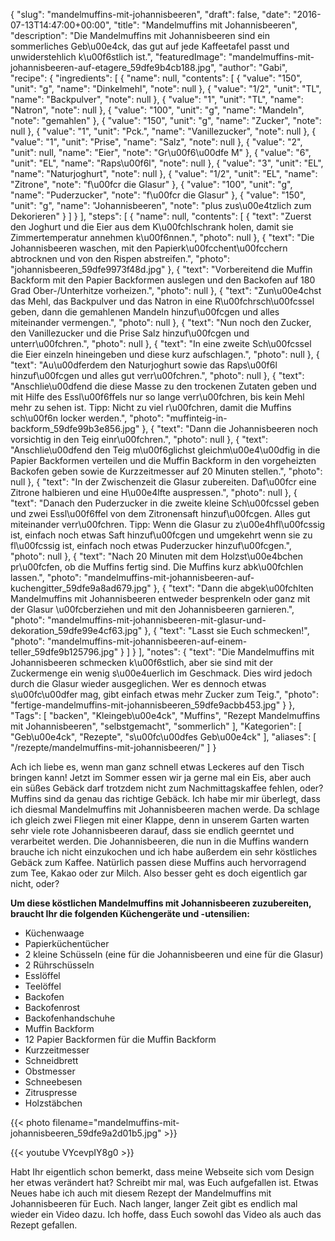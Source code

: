 {
    "slug": "mandelmuffins-mit-johannisbeeren",
    "draft": false,
    "date": "2016-07-13T14:47:00+00:00",
    "title": "Mandelmuffins mit Johannisbeeren",
    "description": "Die Mandelmuffins mit Johannisbeeren sind ein sommerliches Geb\u00e4ck, das gut auf jede Kaffeetafel passt und unwiderstehlich k\u00f6stlich ist.",
    "featuredImage": "mandelmuffins-mit-johannisbeeren-auf-etagere_59dfe9b4cb188.jpg",
    "author": "Gabi",
    "recipe": {
        "ingredients": [
            {
                "name": null,
                "contents": [
                    {
                        "value": "150",
                        "unit": "g",
                        "name": "Dinkelmehl",
                        "note": null
                    },
                    {
                        "value": "1\/2",
                        "unit": "TL",
                        "name": "Backpulver",
                        "note": null
                    },
                    {
                        "value": "1",
                        "unit": "TL",
                        "name": "Natron",
                        "note": null
                    },
                    {
                        "value": "100",
                        "unit": "g",
                        "name": "Mandeln",
                        "note": "gemahlen"
                    },
                    {
                        "value": "150",
                        "unit": "g",
                        "name": "Zucker",
                        "note": null
                    },
                    {
                        "value": "1",
                        "unit": "Pck.",
                        "name": "Vanillezucker",
                        "note": null
                    },
                    {
                        "value": "1",
                        "unit": "Prise",
                        "name": "Salz",
                        "note": null
                    },
                    {
                        "value": "2",
                        "unit": null,
                        "name": "Eier",
                        "note": "Gr\u00f6\u00dfe M"
                    },
                    {
                        "value": "6",
                        "unit": "EL",
                        "name": "Raps\u00f6l",
                        "note": null
                    },
                    {
                        "value": "3",
                        "unit": "EL",
                        "name": "Naturjoghurt",
                        "note": null
                    },
                    {
                        "value": "1\/2",
                        "unit": "EL",
                        "name": "Zitrone",
                        "note": "f\u00fcr die Glasur"
                    },
                    {
                        "value": "100",
                        "unit": "g",
                        "name": "Puderzucker",
                        "note": "f\u00fcr die Glasur"
                    },
                    {
                        "value": "150",
                        "unit": "g",
                        "name": "Johannisbeeren",
                        "note": "plus zus\u00e4tzlich zum Dekorieren"
                    }
                ]
            }
        ],
        "steps": [
            {
                "name": null,
                "contents": [
                    {
                        "text": "Zuerst den Joghurt und die Eier aus dem K\u00fchlschrank holen, damit sie Zimmertemperatur annehmen k\u00f6nnen.",
                        "photo": null
                    },
                    {
                        "text": "Die Johannisbeeren waschen, mit den Papierk\u00fcchent\u00fcchern abtrocknen und von den Rispen abstreifen.",
                        "photo": "johannisbeeren_59dfe9973f48d.jpg"
                    },
                    {
                        "text": "Vorbereitend die Muffin Backform mit den  Papier Backformen auslegen und den Backofen auf 180 Grad Ober-\/Unterhitze vorheizen.",
                        "photo": null
                    },
                    {
                        "text": "Zun\u00e4chst das Mehl, das Backpulver und das Natron in eine R\u00fchrsch\u00fcssel geben, dann die gemahlenen Mandeln hinzuf\u00fcgen und alles miteinander vermengen.",
                        "photo": null
                    },
                    {
                        "text": "Nun noch den Zucker, den Vanillezucker und die Prise Salz hinzuf\u00fcgen und unterr\u00fchren.",
                        "photo": null
                    },
                    {
                        "text": "In eine zweite Sch\u00fcssel die Eier einzeln hineingeben und diese kurz aufschlagen.",
                        "photo": null
                    },
                    {
                        "text": "Au\u00dferdem den Naturjoghurt sowie das Raps\u00f6l hinzuf\u00fcgen und alles gut verr\u00fchren.",
                        "photo": null
                    },
                    {
                        "text": "Anschlie\u00dfend die diese Masse zu den trockenen Zutaten geben und mit Hilfe des Essl\u00f6ffels nur so lange verr\u00fchren, bis kein Mehl mehr zu sehen ist. Tipp: Nicht zu viel r\u00fchren, damit die Muffins sch\u00f6n locker werden.",
                        "photo": "muffinteig-in-backform_59dfe99b3e856.jpg"
                    },
                    {
                        "text": "Dann die Johannisbeeren noch vorsichtig in den Teig einr\u00fchren.",
                        "photo": null
                    },
                    {
                        "text": "Anschlie\u00dfend den Teig m\u00f6glichst gleichm\u00e4\u00dfig in die Papier Backformen verteilen und die Muffin Backform in den vorgeheizten Backofen geben sowie de Kurzzeitmesser auf 20 Minuten stellen.",
                        "photo": null
                    },
                    {
                        "text": "In der Zwischenzeit die Glasur zubereiten. Daf\u00fcr eine Zitrone halbieren und eine H\u00e4lfte auspressen.",
                        "photo": null
                    },
                    {
                        "text": "Danach den Puderzucker in die zweite kleine  Sch\u00fcssel geben und zwei Essl\u00f6ffel von dem Zitronensaft hinzuf\u00fcgen. Alles gut miteinander verr\u00fchren. Tipp: Wenn die Glasur zu z\u00e4hfl\u00fcssig ist, einfach noch etwas Saft hinzuf\u00fcgen und umgekehrt wenn sie zu fl\u00fcssig ist, einfach noch etwas Puderzucker hinzuf\u00fcgen.",
                        "photo": null
                    },
                    {
                        "text": "Nach 20 Minuten mit dem Holzst\u00e4bchen pr\u00fcfen, ob die Muffins fertig sind. Die Muffins kurz abk\u00fchlen lassen.",
                        "photo": "mandelmuffins-mit-johannisbeeren-auf-kuchengitter_59dfe9a8ad679.jpg"
                    },
                    {
                        "text": "Dann die abgek\u00fchlten Mandelmuffins mit Johannisbeeren entweder besprenkeln oder ganz  mit der Glasur \u00fcberziehen und mit den Johannisbeeren garnieren.",
                        "photo": "mandelmuffins-mit-johannisbeeren-mit-glasur-und-dekoration_59dfe99e4cf63.jpg"
                    },
                    {
                        "text": "Lasst sie Euch schmecken!",
                        "photo": "mandelmuffins-mit-johannisbeeren-auf-einem-teller_59dfe9b125796.jpg"
                    }
                ]
            }
        ],
        "notes": {
            "text": "Die Mandelmuffins mit Johannisbeeren schmecken k\u00f6stlich, aber sie sind mit der Zuckermenge ein wenig s\u00e4uerlich im Geschmack. Dies wird jedoch durch die Glasur wieder ausgeglichen. Wer es dennoch etwas s\u00fc\u00dfer mag, gibt einfach etwas mehr Zucker zum Teig.",
            "photo": "fertige-mandelmuffins-mit-johannisbeeren_59dfe9acbb453.jpg"
        }
    },
    "Tags": [
        "backen",
        "Kleingeb\u00e4ck",
        "Muffins",
        "Rezept Mandelmuffins mit Johannisbeeren",
        "selbstgemacht",
        "sommerlich"
    ],
    "Kategorien": [
        "Geb\u00e4ck",
        "Rezepte",
        "s\u00fc\u00dfes Geb\u00e4ck"
    ],
    "aliases": [
        "\/rezepte\/mandelmuffins-mit-johannisbeeren\/"
    ]
}

Ach ich liebe es, wenn man ganz schnell etwas Leckeres auf den Tisch bringen kann! Jetzt im Sommer essen wir ja gerne mal ein Eis, aber auch ein süßes Gebäck darf trotzdem nicht zum Nachmittagskaffee fehlen, oder? Muffins sind da genau das richtige Gebäck. Ich habe mir mir überlegt, dass ich diesmal Mandelmuffins mit Johannisbeeren machen werde. Da schlage ich gleich zwei Fliegen mit einer Klappe, denn in unserem Garten warten sehr viele rote Johannisbeeren darauf, dass sie endlich geerntet und verarbeitet werden. Die Johannisbeeren, die nun in die Muffins wandern brauche ich nicht einzukochen und ich habe außerdem ein sehr köstliches Gebäck zum Kaffee. Natürlich passen diese Muffins auch hervorragend zum Tee, Kakao oder zur Milch. Also besser geht es doch eigentlich gar nicht, oder?

**Um diese köstlichen Mandelmuffins mit Johannisbeeren zuzubereiten, braucht Ihr die folgenden Küchengeräte und -utensilien:**

 * Küchenwaage
 * Papierküchentücher
 * 2 kleine Schüsseln (eine für die Johannisbeeren und eine für die Glasur)
 * 2 Rührschüsseln
 * Esslöffel
 * Teelöffel
 * Backofen
 * Backofenrost
 * Backofenhandschuhe
 * Muffin Backform
 * 12 Papier Backformen für die Muffin Backform
 * Kurzzeitmesser
 * Schneidbrett
 * Obstmesser
 * Schneebesen
 * Zitruspresse
 * Holzstäbchen

{{< photo filename="mandelmuffins-mit-johannisbeeren_59dfe9a2d01b5.jpg" >}}

{{< youtube VYcevpIY8g0 >}}

Habt Ihr eigentlich schon bemerkt, dass meine Webseite sich vom Design her etwas verändert hat? Schreibt mir mal, was Euch aufgefallen ist. Etwas Neues habe ich auch mit diesem Rezept der Mandelmuffins mit Johannisbeeren für Euch. Nach langer, langer Zeit gibt es endlich mal wieder ein Video dazu. Ich hoffe, dass Euch sowohl das Video als auch das Rezept gefallen.